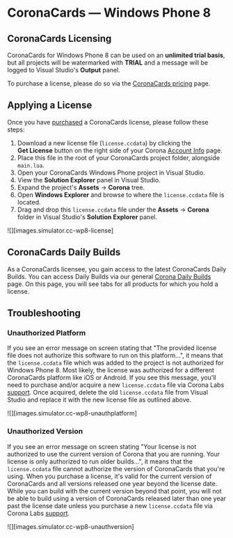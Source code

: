 # CoronaCards — Windows&nbsp;Phone&nbsp;8

## CoronaCards Licensing

CoronaCards for Windows&nbsp;Phone&nbsp;8 can be used on an __unlimited trial basis__, but all projects will be watermarked with __TRIAL__ and a message will be logged to Visual&nbsp;Studio's __Output__ panel.

To purchase a license, please do so via the [CoronaCards&nbsp;pricing](https://coronacards.com/pricing/) page.


## Applying a License

Once you have [purchased](https://coronacards.com/pricing/) a CoronaCards license, please follow these steps:

1. Download a new license file (`license.ccdata`) by clicking the __Get&nbsp;License__ button on the right side of your Corona [Account&nbsp;Info](https://developer.coronalabs.com/user) page.
2. Place this file in the root of your CoronaCards project folder, alongside `main.lua`.
3. Open your CoronaCards Windows Phone project in Visual Studio.
4. View the __Solution Explorer__ panel in Visual Studio.
5. Expand the project's __Assets__ &rarr; __Corona__ tree.
6. Open __Windows Explorer__ and browse to where the `license.ccdata` file is located.
7. Drag and drop this `license.ccdata` file under the __Assets__ &rarr; __Corona__ folder in Visual Studio's __Solution&nbsp;Explorer__ panel.

![][images.simulator.cc-wp8-license]


## CoronaCards Daily Builds

As a CoronaCards licensee, you gain access to the latest CoronaCards Daily Builds. You can access Daily Builds via our general [Corona&nbsp;Daily&nbsp;Builds](http://developer.coronalabs.com/downloads/daily-builds/) page. On this page, you will see tabs for all products for which you hold a license.


## Troubleshooting

### Unauthorized Platform

If you see an error message on screen stating that "The provided license file does not authorize this software to run on this platform...", it means that the `license.ccdata` file which was added to the project is not authorized for Windows&nbsp;Phone&nbsp;8. Most likely, the license was authorized for a different CoronaCards platform like iOS or Android. If you see this message, you'll need to purchase and/or acquire a new `license.ccdata` file via Corona&nbsp;Labs [support](mailto:support@coronalabs.com). Once acquired, delete the old `license.ccdata` file from Visual Studio and replace it with the new license file as outlined above.

![][images.simulator.cc-wp8-unauthplatform]

### Unauthorized Version

If you see an error message on screen stating "Your license is not authorized to use the current version of Corona that you are running. Your license is only authorized to run older builds...", it means that the `license.ccdata` file cannot authorize the version of CoronaCards that you're using. When you purchase a license, it's valid for the current version of CoronaCards and all versions released one year beyond the license date. While you can build with the current version beyond that point, you will not be able to build using a version of CoronaCards released later than one year past the license date unless you purchase a new `license.ccdata` file via Corona&nbsp;Labs [support](mailto:support@coronalabs.com).

![][images.simulator.cc-wp8-unauthversion]
